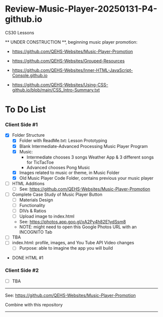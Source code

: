 # Review-Music-Player-20250131-P4-github.io
CS30 Lessons

** UNDER CONSTRUCTION **, beginning music player promotion:
- https://github.com/QEHS-Websites/Music-Player-Promotion

- https://github.com/QEHS-Websites/Grouped-Resources

- https://github.com/QEHS-Websites/Inner-HTML-JavaScript-Console.github.io

- https://github.com/QEHS-Websites/Using-CSS-github.io/blob/main/CSS_Intro-Summary.txt

# To Do List

### Client Side #1
- [x] Folder Structure
    - [X] Folder with ReadMe.txt: Lesson Prototyping
    - [x] Blank Intermediate-Advanced Processing Music Player Program
    - [x] Music:
        - Intermediate chooses 3 songs Weather App & 3 different songs for TicTacToe
        - Advanced chooses Pong Music
    - [x] Images related to music or theme, in Music Folder
    - [x] Old Music Player Code Folder, contains previous your music player
- [ ] HTML Additions
    - [ ] See: https://github.com/QEHS-Websites/Music-Player-Promotion
- [ ] Complete Case Study of Music Player Button
    - [ ] Materials Design
    - [ ] Functionality
    - [ ] DIVs & Ratios
    - [ ] Upload image to index.html
    - See: https://photos.app.goo.gl/xA2Py4h82E1ydSsm8
    - NOTE: might need to open this Google Photos URL with an INCOGNITO Tab
- [ ] TBA
- [ ] index.html: profile, images, and You Tube API Video changes
    - [ ] Purpose: able to imagine the app you will build
- DONE HTML #1

### Client Side #2
- [ ] TBA

---

See: https://github.com/QEHS-Websites/Music-Player-Promotion

Combine with this repository

---

